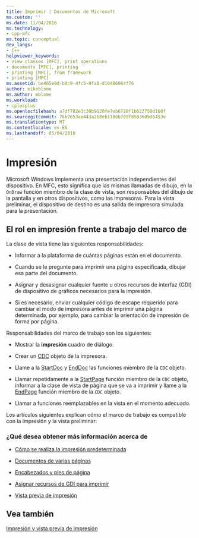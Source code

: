 ```yaml
---
title: Imprimir | Documentos de Microsoft
ms.custom: ''
ms.date: 11/04/2016
ms.technology:
- cpp-mfc
ms.topic: conceptual
dev_langs:
- C++
helpviewer_keywords:
- view classes [MFC], print operations
- documents [MFC], printing
- printing [MFC], from framework
- printing [MFC]
ms.assetid: be465e8d-b0c9-4fc5-9fa8-d10486064f76
author: mikeblome
ms.author: mblome
ms.workload:
- cplusplus
ms.openlocfilehash: a7df782e3c30b9120fe7eb6728f1b622750d160f
ms.sourcegitcommit: 76b7653ae443a2b8eb1186b789f8503609d6453e
ms.translationtype: MT
ms.contentlocale: es-ES
ms.lasthandoff: 05/04/2018
---
```

# <a name="printing"></a>Impresión
Microsoft Windows implementa una presentación independientes del dispositivo. En MFC, esto significa que las mismas llamadas de dibujo, en la `OnDraw` función miembro de la clase de vista, son responsables del dibujo de la pantalla y en otros dispositivos, como las impresoras. Para la vista preliminar, el dispositivo de destino es una salida de impresora simulada para la presentación.  
  
##  <a name="_core_your_role_in_printing_vs.._the_framework.92.s_role"></a> El rol en impresión frente a trabajo del marco de  
 La clase de vista tiene las siguientes responsabilidades:  
  
-   Informar a la plataforma de cuántas páginas están en el documento.  
  
-   Cuando se le pregunte para imprimir una página especificada, dibujar esa parte del documento.  
  
-   Asignar y desasignar cualquier fuente u otros recursos de interfaz (GDI) de dispositivo de gráficos necesarios para la impresión.  
  
-   Si es necesario, enviar cualquier código de escape requerido para cambiar el modo de impresora antes de imprimir una página determinada, por ejemplo, para cambiar la orientación de impresión de forma por página.  
  
 Responsabilidades del marco de trabajo son los siguientes:  
  
-   Mostrar la **impresión** cuadro de diálogo.  
  
-   Crear un [CDC](../mfc/reference/cdc-class.md) objeto de la impresora.  
  
-   Llame a la [StartDoc](../mfc/reference/cdc-class.md#startdoc) y [EndDoc](../mfc/reference/cdc-class.md#enddoc) las funciones miembro de la `CDC` objeto.  
  
-   Llamar repetidamente a la [StartPage](../mfc/reference/cdc-class.md#startpage) función miembro de la `CDC` objeto, informar a la clase de vista de página que se va a imprimir y llame a la [EndPage](../mfc/reference/cdc-class.md#endpage) función miembro de la `CDC` objeto.  
  
-   Llamar a funciones reemplazables en la vista en el momento adecuado.  
  
 Los artículos siguientes explican cómo el marco de trabajo es compatible con la impresión y la vista preliminar:  
  
### <a name="what-do-you-want-to-know-more-about"></a>¿Qué desea obtener más información acerca de  
  
-   [Cómo se realiza la impresión predeterminada](../mfc/how-default-printing-is-done.md)  
  
-   [Documentos de varias páginas](../mfc/multipage-documents.md)  
  
-   [Encabezados y pies de página](../mfc/headers-and-footers.md)  
  
-   [Asignar recursos de GDI para imprimir](../mfc/allocating-gdi-resources.md)  
  
-   [Vista previa de impresión](../mfc/print-preview-architecture.md)  
  
## <a name="see-also"></a>Vea también  
 [Impresión y vista previa de impresión](../mfc/printing-and-print-preview.md)

